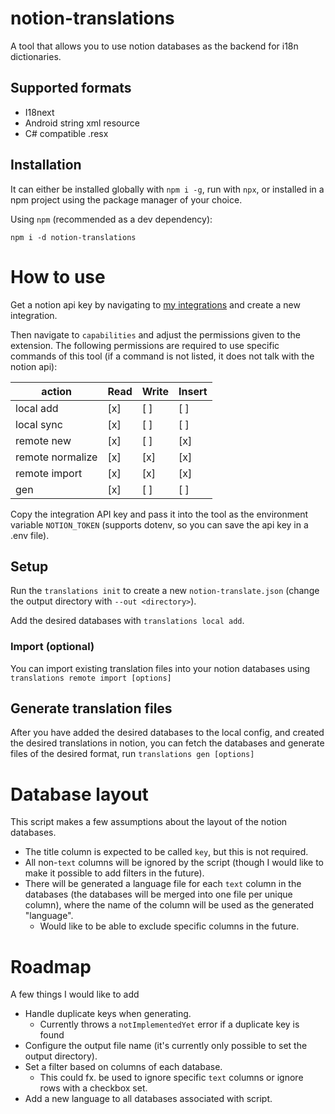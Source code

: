 # notion-translations

A tool that allows you to use notion databases as the backend for i18n dictionaries.

## Supported formats
* I18next
* Android string xml resource
* C# compatible .resx

## Installation

It can either be installed globally with `npm i -g`, run with `npx`, or installed in a npm project using the package manager of your choice.

Using `npm` (recommended as a dev dependency):
```shell
npm i -d notion-translations
```

# How to use

Get a notion api key by navigating to [my integrations](https://www.notion.so/my-integrations) and create a new integration.

Then navigate to `capabilities` and adjust the permissions given to the extension. The following permissions are required to use specific commands of this tool (if a command is not listed, it does not talk with the notion api):

action | Read | Write | Insert
| - | - | - | - |
| local add | [x] | [ ] | [ ] |
| local sync | [x] | [ ] | [ ] |
| remote new | [x] | [ ] | [x] |
| remote normalize | [x] | [x] | [x] |
| remote import | [x] | [x] | [x] |
| gen | [x] | [ ] | [ ] |

Copy the integration API key and pass it into the tool as the environment variable `NOTION_TOKEN` (supports dotenv, so you can save the api key in a .env file).

## Setup

Run the `translations init` to create a new `notion-translate.json` (change the output directory with `--out <directory>`).

Add the desired databases with `translations local add`.

### Import (optional)

You can import existing translation files into your notion databases using `translations remote import [options]`

## Generate translation files

After you have added the desired databases to the local config, and created the desired translations in notion, you can fetch the databases and generate files of the desired format, run `translations gen [options]`

# Database layout

This script makes a few assumptions about the layout of the notion databases.

* The title column is expected to be called `key`, but this is not required.
* All non-`text` columns will be ignored by the script (though I would like to make it possible to add filters in the future).
* There will be generated a language file for each `text` column in the databases (the databases will be merged into one file per unique column), where the name of the column will be used as the generated "language".
  - Would like to be able to exclude specific columns in the future.

# Roadmap

A few things I would like to add
* Handle duplicate keys when generating.
  - Currently throws a `notImplementedYet` error if a duplicate key is found
* Configure the output file name (it's currently only possible to set the output directory).
* Set a filter based on columns of each database.
  - This could fx. be used to ignore specific `text` columns or ignore rows with a checkbox set.
* Add a new language to all databases associated with script.